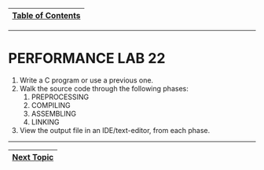 |[Table of Contents](/00-Table-of-Contents.md)|
|---|

---

# PERFORMANCE LAB 22

1. Write a C program or use a previous one.
2. Walk the source code through the following phases:
    1. PREPROCESSING
    2. COMPILING
    3. ASSEMBLING
    4. LINKING
3. View the output file in an IDE/text-editor, from each phase.

---

|[Next Topic](/09_C_compiler/03_manual_linking.md)|
|---|
